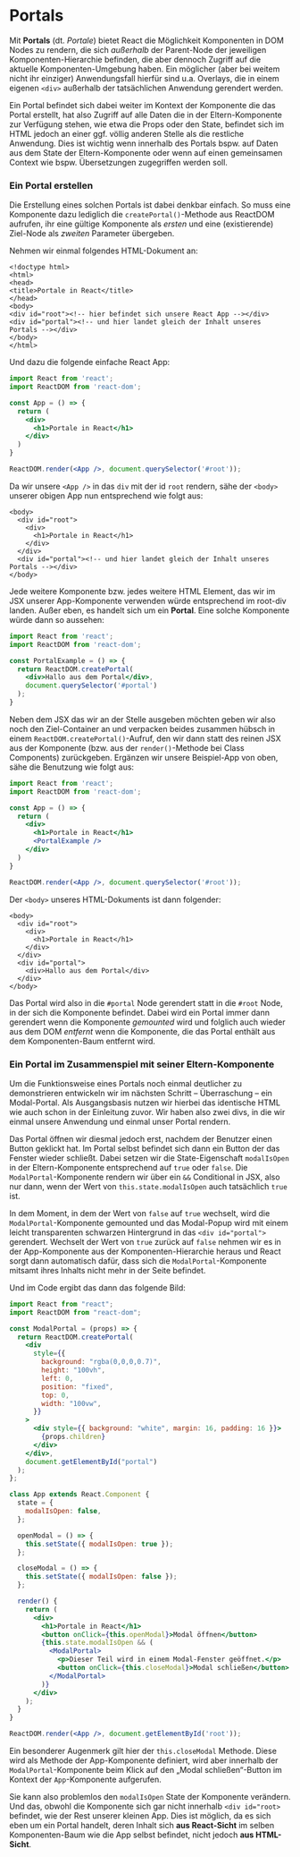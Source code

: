 # Portals

Mit **Portals** \(dt. _Portale_\) bietet React die Möglichkeit Komponenten in DOM Nodes zu rendern, die sich _außerhalb_ der Parent-Node der jeweiligen Komponenten-Hierarchie befinden, die aber dennoch Zugriff auf die aktuelle Komponenten-Umgebung haben. Ein möglicher \(aber bei weitem nicht ihr einziger\) Anwendungsfall hierfür sind u.a. Overlays, die in einem eigenen `<div>` außerhalb der tatsächlichen Anwendung gerendert werden.

Ein Portal befindet sich dabei weiter im Kontext der Komponente die das Portal erstellt, hat also Zugriff auf alle Daten die in der Eltern-Komponente zur Verfügung stehen, wie etwa die Props oder den State, befindet sich im HTML jedoch an einer ggf. völlig anderen Stelle als die restliche Anwendung. Dies ist wichtig wenn innerhalb des Portals bspw. auf Daten aus dem State der Eltern-Komponente oder wenn auf einen gemeinsamen Context wie bspw. Übersetzungen zugegriffen werden soll. 

### Ein Portal erstellen

Die Erstellung eines solchen Portals ist dabei denkbar einfach. So muss eine Komponente dazu lediglich die `createPortal()`-Methode aus ReactDOM aufrufen, ihr eine gültige Komponente als _ersten_ und eine \(existierende\) Ziel-Node als _zweiten_ Parameter übergeben.

Nehmen wir einmal folgendes HTML-Dokument an:

```markup
<!doctype html>
<html>
<head>
<title>Portale in React</title>
</head>
<body>
<div id="root"><!-- hier befindet sich unsere React App --></div>
<div id="portal"><!-- und hier landet gleich der Inhalt unseres Portals --></div>
</body>
</html>
```

Und dazu die folgende einfache React App:

```jsx
import React from 'react';
import ReactDOM from 'react-dom';

const App = () => {
  return (
    <div>
      <h1>Portale in React</h1>
    </div>
  )
}

ReactDOM.render(<App />, document.querySelector('#root'));
```

Da wir unsere `<App />` in das `div` mit der id `root` rendern, sähe der `<body>` unserer obigen App nun entsprechend wie folgt aus:

```markup
<body>
  <div id="root">
    <div>
      <h1>Portale in React</h1>
    </div>
  </div>
  <div id="portal"><!-- und hier landet gleich der Inhalt unseres Portals --></div>
</body>
```

Jede weitere Komponente bzw. jedes weitere HTML Element, das wir im JSX unserer App-Komponente verwenden würde entsprechend im root-div landen. Außer eben, es handelt sich um ein **Portal**. Eine solche Komponente würde dann so aussehen:

```jsx
import React from 'react';
import ReactDOM from 'react-dom';

const PortalExample = () => {
  return ReactDOM.createPortal(
    <div>Hallo aus dem Portal</div>,
    document.querySelector('#portal')
  );
}
```

Neben dem JSX das wir an der Stelle ausgeben möchten geben wir also noch den Ziel-Container an und verpacken beides zusammen hübsch in einem `ReactDOM.createPortal()`-Aufruf, den wir dann statt des reinen JSX aus der Komponente \(bzw. aus der `render()`-Methode bei Class Components\) zurückgeben. Ergänzen wir unsere Beispiel-App von oben, sähe die Benutzung wie folgt aus:

```jsx
import React from 'react';
import ReactDOM from 'react-dom';

const App = () => {
  return (
    <div>
      <h1>Portale in React</h1>
      <PortalExample />
    </div>
  )
}

ReactDOM.render(<App />, document.querySelector('#root'));
```

Der `<body>` unseres HTML-Dokuments ist dann folgender:

```markup
<body>
  <div id="root">
    <div>
      <h1>Portale in React</h1>
    </div>
  </div>
  <div id="portal">
    <div>Hallo aus dem Portal</div>
  </div>
</body>
```

Das Portal wird also in die `#portal` Node gerendert statt in die `#root` Node, in der sich die Komponente befindet. Dabei wird ein Portal immer dann gerendert wenn die Komponente _gemounted_ wird und folglich auch wieder aus dem DOM _entfernt_ wenn die Komponente, die das Portal enthält aus dem Komponenten-Baum entfernt wird.

### Ein Portal im Zusammenspiel mit seiner Eltern-Komponente

Um die Funktionsweise eines Portals noch einmal deutlicher zu demonstrieren entwickeln wir im nächsten Schritt – Überraschung – ein Modal-Portal. Als Ausgangsbasis nutzen wir hierbei das identische HTML wie auch schon in der Einleitung zuvor. Wir haben also zwei divs, in die wir einmal unsere Anwendung und einmal unser Portal rendern.

Das Portal öffnen wir diesmal jedoch erst, nachdem der Benutzer einen Button geklickt hat. Im Portal selbst befindet sich dann ein Button der das Fenster wieder schließt. Dabei setzen wir die State-Eigenschaft `modalIsOpen` in der Eltern-Komponente entsprechend auf `true` oder `false`. Die `ModalPortal`-Komponente rendern wir über ein `&&` Conditional in JSX, also nur dann, wenn der Wert von `this.state.modalIsOpen` auch tatsächlich `true` ist.

In dem Moment, in dem der Wert von `false` auf `true` wechselt, wird die `ModalPortal`-Komponente gemounted und das Modal-Popup wird mit einem leicht transparenten schwarzen Hintergrund in das `<div id="portal">` gerendert. Wechselt der Wert von `true` zurück auf `false` nehmen wir es in der App-Komponente aus der Komponenten-Hierarchie heraus und React sorgt dann automatisch dafür, dass sich die `ModalPortal`-Komponente mitsamt ihres Inhalts nicht mehr in der Seite befindet.

Und im Code ergibt das dann das folgende Bild:

```jsx
import React from "react";
import ReactDOM from "react-dom";

const ModalPortal = (props) => {
  return ReactDOM.createPortal(
    <div
      style={{
        background: "rgba(0,0,0,0.7)",
        height: "100vh",
        left: 0,
        position: "fixed",
        top: 0,
        width: "100vw",
      }}
    >
      <div style={{ background: "white", margin: 16, padding: 16 }}>
        {props.children}
      </div>
    </div>,
    document.getElementById("portal")
  );
};

class App extends React.Component {
  state = {
    modalIsOpen: false,
  };

  openModal = () => {
    this.setState({ modalIsOpen: true });
  };

  closeModal = () => {
    this.setState({ modalIsOpen: false });
  };

  render() {
    return (
      <div>
        <h1>Portale in React</h1>
        <button onClick={this.openModal}>Modal öffnen</button>
        {this.state.modalIsOpen && (
          <ModalPortal>
            <p>Dieser Teil wird in einem Modal-Fenster geöffnet.</p>
            <button onClick={this.closeModal}>Modal schließen</button>
          </ModalPortal>
        )}
      </div>
    );
  }
}

ReactDOM.render(<App />, document.getElementById('root'));

```

Ein besonderer Augenmerk gilt hier der `this.closeModal` Methode. Diese wird als Methode der App-Komponente definiert, wird aber innerhalb der `ModalPortal`-Komponente beim Klick auf den „Modal schließen“-Button im Kontext der `App`-Komponente aufgerufen. 

Sie kann also problemlos den `modalIsOpen` State der Komponente verändern. Und das, obwohl die Komponente sich gar nicht innerhalb `<div id="root>` befindet, wie der Rest unserer kleinen App. Dies ist möglich, da es sich eben um ein Portal handelt, deren Inhalt sich **aus React-Sicht** im selben Komponenten-Baum wie die App selbst befindet, nicht jedoch **aus HTML-Sicht**.

